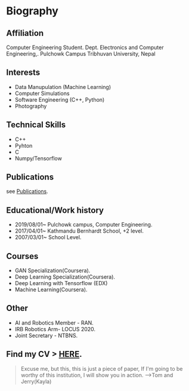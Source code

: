 # Biography


## Affiliation

Computer Engineering Student.
Dept. Electronics and Computer Engineering,.
Pulchowk Campus
Tribhuvan University, Nepal

## Interests

- Data Manupulation (Machine Learning)
- Computer Simulations
- Software Engineering (C++, Python)
- Photography

## Technical Skills

- C++
- Pyhton
- C
- Numpy/Tensorflow


## Publications

see [Publications](/posts).

## Educational/Work history

- 2019/08/01~ Pulchowk campus, Computer Engineering.
- 2017/04/01~ Kathmandu Bernhardt School, +2 level.
- 2007/03/01~ School Level.

## Courses

- GAN Specialization(Coursera).
- Deep Learning Specialization(Coursera).
- Deep Learning with Tensorflow (EDX)
- Machine Learning(Coursera).

## Other

- AI and Robotics Member - RAN.
- IRB Robotics Arm- LOCUS 2020.
- Joint Secretary - NTBNS.

## Find my CV > [HERE](/cv.pdf).
> Excuse me, but this, this is just a piece of paper, If I'm going to be worthy of this institution, I will show you in action. -->Tom and Jerry(Kayla)


